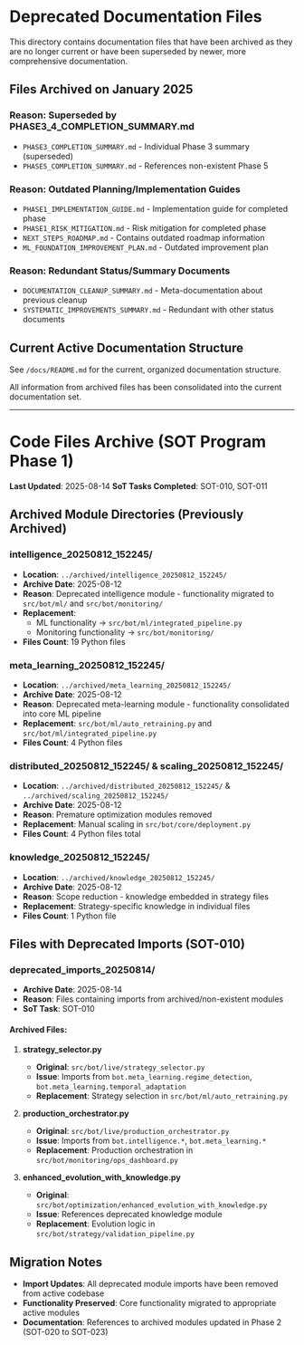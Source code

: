 # Deprecated Documentation Files

This directory contains documentation files that have been archived as they are no longer current or have been superseded by newer, more comprehensive documentation.

## Files Archived on January 2025

### Reason: Superseded by PHASE3_4_COMPLETION_SUMMARY.md
- `PHASE3_COMPLETION_SUMMARY.md` - Individual Phase 3 summary (superseded)
- `PHASE5_COMPLETION_SUMMARY.md` - References non-existent Phase 5

### Reason: Outdated Planning/Implementation Guides
- `PHASE1_IMPLEMENTATION_GUIDE.md` - Implementation guide for completed phase
- `PHASE1_RISK_MITIGATION.md` - Risk mitigation for completed phase
- `NEXT_STEPS_ROADMAP.md` - Contains outdated roadmap information
- `ML_FOUNDATION_IMPROVEMENT_PLAN.md` - Outdated improvement plan

### Reason: Redundant Status/Summary Documents
- `DOCUMENTATION_CLEANUP_SUMMARY.md` - Meta-documentation about previous cleanup
- `SYSTEMATIC_IMPROVEMENTS_SUMMARY.md` - Redundant with other status documents

## Current Active Documentation Structure

See `/docs/README.md` for the current, organized documentation structure.

All information from archived files has been consolidated into the current documentation set.

---

# Code Files Archive (SOT Program Phase 1)

**Last Updated**: 2025-08-14
**SoT Tasks Completed**: SOT-010, SOT-011

## Archived Module Directories (Previously Archived)

### intelligence_20250812_152245/
- **Location**: `../archived/intelligence_20250812_152245/`
- **Archive Date**: 2025-08-12
- **Reason**: Deprecated intelligence module - functionality migrated to `src/bot/ml/` and `src/bot/monitoring/`
- **Replacement**:
  - ML functionality → `src/bot/ml/integrated_pipeline.py`
  - Monitoring functionality → `src/bot/monitoring/`
- **Files Count**: 19 Python files

### meta_learning_20250812_152245/
- **Location**: `../archived/meta_learning_20250812_152245/`
- **Archive Date**: 2025-08-12
- **Reason**: Deprecated meta-learning module - functionality consolidated into core ML pipeline
- **Replacement**: `src/bot/ml/auto_retraining.py` and `src/bot/ml/integrated_pipeline.py`
- **Files Count**: 4 Python files

### distributed_20250812_152245/ & scaling_20250812_152245/
- **Location**: `../archived/distributed_20250812_152245/` & `../archived/scaling_20250812_152245/`
- **Archive Date**: 2025-08-12
- **Reason**: Premature optimization modules removed
- **Replacement**: Manual scaling in `src/bot/core/deployment.py`
- **Files Count**: 4 Python files total

### knowledge_20250812_152245/
- **Location**: `../archived/knowledge_20250812_152245/`
- **Archive Date**: 2025-08-12
- **Reason**: Scope reduction - knowledge embedded in strategy files
- **Replacement**: Strategy-specific knowledge in individual files
- **Files Count**: 1 Python file

## Files with Deprecated Imports (SOT-010)

### deprecated_imports_20250814/
- **Archive Date**: 2025-08-14
- **Reason**: Files containing imports from archived/non-existent modules
- **SoT Task**: SOT-010

#### Archived Files:
1. **strategy_selector.py**
   - **Original**: `src/bot/live/strategy_selector.py`
   - **Issue**: Imports from `bot.meta_learning.regime_detection`, `bot.meta_learning.temporal_adaptation`
   - **Replacement**: Strategy selection in `src/bot/ml/auto_retraining.py`

2. **production_orchestrator.py**
   - **Original**: `src/bot/live/production_orchestrator.py`
   - **Issue**: Imports from `bot.intelligence.*`, `bot.meta_learning.*`
   - **Replacement**: Production orchestration in `src/bot/monitoring/ops_dashboard.py`

3. **enhanced_evolution_with_knowledge.py**
   - **Original**: `src/bot/optimization/enhanced_evolution_with_knowledge.py`
   - **Issue**: References deprecated knowledge module
   - **Replacement**: Evolution logic in `src/bot/strategy/validation_pipeline.py`

## Migration Notes

- **Import Updates**: All deprecated module imports have been removed from active codebase
- **Functionality Preserved**: Core functionality migrated to appropriate active modules
- **Documentation**: References to archived modules updated in Phase 2 (SOT-020 to SOT-023)
